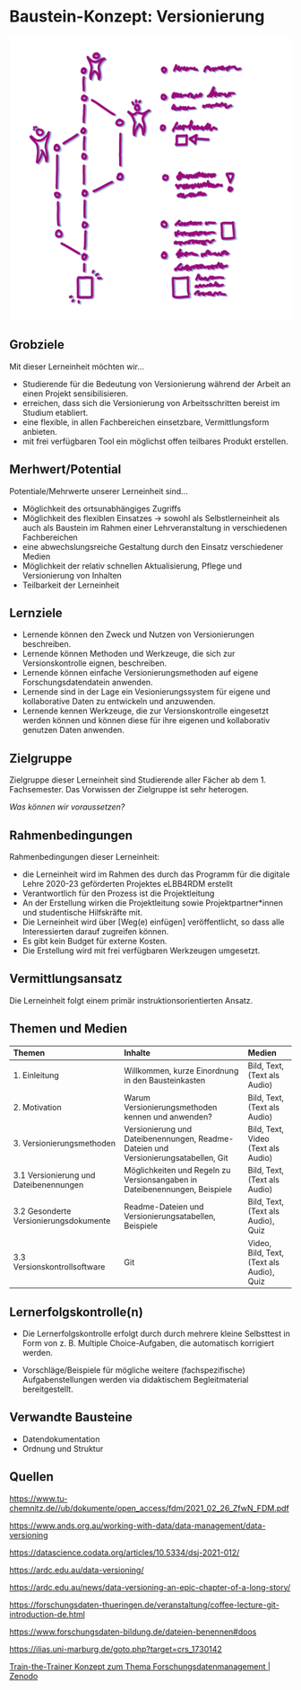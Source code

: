 <!--
icon: http://www.uni-kiel.de/ps/cgi-bin/logos/files/cau/norm-de/cau-norm-de-lilagrey-rgb-0720.png
-->

# Baustein-Konzept: Versionierung
![alt-text](\2021-12-21_Versoinierung_CM.jpg "Abbildung: Cleo Michelsen")
## Grobziele

Mit dieser Lerneinheit möchten wir...

* Studierende für die Bedeutung von Versionierung während der Arbeit an einen Projekt sensibilisieren.
* erreichen, dass sich die Versionierung von Arbeitsschritten bereist im Studium etabliert.
* eine flexible, in allen Fachbereichen einsetzbare, Vermittlungsform anbieten.
* mit frei verfügbaren Tool ein möglichst offen teilbares Produkt erstellen.

## Merhwert/Potential

Potentiale/Mehrwerte unserer Lerneinheit sind...

* Möglichkeit des ortsunabhängiges Zugriffs
* Möglichkeit des flexiblen Einsatzes -> sowohl als Selbstlerneinheit als auch als Baustein im Rahmen einer Lehrveranstaltung in verschiedenen Fachbereichen
* eine abwechslungsreiche Gestaltung durch den Einsatz verschiedener Medien
* Möglichkeit der relativ schnellen Aktualisierung, Pflege und Versionierung von Inhalten
* Teilbarkeit der Lerneinheit

## Lernziele

* Lernende können den Zweck und Nutzen von Versionierungen beschreiben.
* Lernende können Methoden und Werkzeuge, die sich zur Versionskontrolle eignen, beschreiben.
* Lernende können einfache Versionierungsmethoden auf eigene Forschungsdatendatein anwenden.
* Lernende sind in der Lage ein Vesionierungssystem für eigene und kollaborative Daten zu entwickeln und anzuwenden.
* Lernende kennen Werkzeuge, die zur Versionskontrolle eingesetzt werden können und können diese für ihre eigenen und kollaborativ genutzen Daten anwenden.

## Zielgruppe

Zielgruppe dieser Lerneinheit sind Studierende aller Fächer ab dem 1. Fachsemester. Das Vorwissen der Zielgruppe ist sehr heterogen.

*Was können wir voraussetzen?*

## Rahmenbedingungen

Rahmenbedingungen dieser Lerneinheit:

* die Lerneinheit wird im Rahmen des durch das Programm für die digitale Lehre 2020-23 geförderten Projektes eLBB4RDM erstellt
* Verantwortlich für den Prozess ist die Projektleitung
* An der Erstellung wirken die Projektleitung sowie Projektpartner\*innen und studentische Hilfskräfte mit.
* Die Lerneinheit wird über [Weg(e) einfügen] veröffentlicht, so dass alle Interessierten darauf zugreifen können.
* Es gibt kein Budget für externe Kosten.
* Die Erstellung wird mit frei verfügbaren Werkzeugen umgesetzt.

## Vermittlungsansatz

Die Lerneinheit folgt einem primär instruktionsorientierten Ansatz.

## Themen und Medien

| Themen  | Inhalte | Medien   |
| :--------- | :---------| :--------- |
| 1. Einleitung     | Willkommen, kurze Einordnung in den Bausteinkasten | Bild, Text, (Text als Audio)    |
| 2. Motivation     | Warum Versionierungsmethoden kennen und anwenden? | Bild, Text, (Text als Audio)    |
| 3. Versionierungsmethoden     | Versionierung und Dateibenennungen, Readme-Dateien und Versionierungsatabellen, Git   | Bild, Text, Video (Text als Audio)    |
| 3.1 Versionierung und Dateibenennungen    | Möglichkeiten und Regeln zu Versionsangaben in Dateibenennungen, Beispiele   | Bild, Text, (Text als Audio)    |
| 3.2 Gesonderte Versionierungsdokumente     | Readme-Dateien und Versionierungsatabellen, Beispiele   | Bild, Text, (Text als Audio), Quiz    |
| 3.3 Versionskontrollsoftware | Git   | Video, Bild, Text, (Text als Audio), Quiz    |


## Lernerfolgskontrolle(n)

* Die Lernerfolgskontrolle erfolgt durch durch mehrere kleine Selbsttest in Form von z. B. Multiple Choice-Aufgaben, die automatisch korrigiert werden.


* Vorschläge/Beispiele für mögliche weitere (fachspezifische) Aufgabenstellungen werden via didaktischem Begleitmaterial bereitgestellt.

## Verwandte Bausteine

* Datendokumentation
* Ordnung und Struktur

## Quellen
https://www.tu-chemnitz.de//ub/dokumente/open_access/fdm/2021_02_26_ZfwN_FDM.pdf

https://www.ands.org.au/working-with-data/data-management/data-versioning

https://datascience.codata.org/articles/10.5334/dsj-2021-012/

https://ardc.edu.au/data-versioning/

https://ardc.edu.au/news/data-versioning-an-epic-chapter-of-a-long-story/

https://forschungsdaten-thueringen.de/veranstaltung/coffee-lecture-git-introduction-de.html

<https://www.forschungsdaten-bildung.de/dateien-benennen#doos>

<https://ilias.uni-marburg.de/goto.php?target=crs_1730142>

[Train-the-Trainer Konzept zum Thema Forschungsdatenmanagement | Zenodo](https://zenodo.org/record/4322849#.Ya9a05GZNPY)
